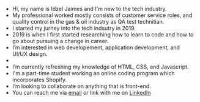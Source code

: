 -  Hi, my name is Idzel Jaimes and I'm new to the tech industry.
-  My professional worked mostly consists of customer service roles, and quality control in the gas & oil industry as QA test technitian.
-  I started my jurney into the tech indsutry in 2019. 
-  2019 is when I first started researching how to learn to code and how to go about pursuing a change in career. 
-  I’m interested in web developement, application development, and UI/UX design.
-  
-  I’m currently refreshing my knowledge of HTML, CSS, and Javascript.
-  I'm a part-time student working an online coding program which incorporates Shopify.
-  I’m looking to collaborate on anything that is front-end.
-  You can reach me via [email]("irjaimes@outlook.com") or link with me on [LinkedIn]("https://www.linkedin.com/in/irjaimes/")  

<!---
irjaimes/irjaimes is a ✨ special ✨ repository because its `README.md` (this file) appears on your GitHub profile.
You can click the Preview link to take a look at your changes.
--->
